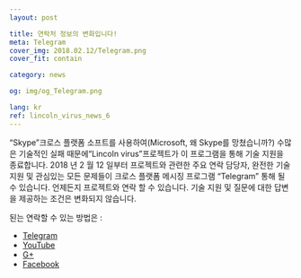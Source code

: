```yaml
---
layout: post

title: 연락처 정보의 변화입니다!
meta: Telegram
cover_img: 2018.02.12/Telegram.png
cover_fit: contain

category: news

og: img/og_Telegram.png

lang: kr
ref: lincoln_virus_news_6
---
```


“Skype”크로스 플랫폼 소프트를 사용하여(Microsoft, 왜 Skype를 망쳤습니까?) 수많은 기술적인 실패 때문에“Lincoln virus”프로젝트가 이 프로그램을 통해 기술 지원을 종료합니다.
2018 년 2 월 12 일부터 프로젝트와 관련한 주요 연락 담당자, 완전한 기술 지원 및 관심있는 모든 문제들이 크로스 플랫폼 메시징 프로그램 “Telegram” 통해 될 수 있습니다.
언제든지 프로젝트와 연락 할 수 있습니다.
기술 지원 및 질문에 대한 답변을 제공하는 조건은 변화되지 않습니다.

된는 연락할 수 있는 방법은 :
- <a href="https://t.me/chutkoy" target="_blank">Telegram</a>
- <a href="https://www.youtube.com/channel/UCiAxh-kQbW00em5SX1I5n6Q" target="_blank">YouTube</a>
- <a href="https://plus.google.com/+%D0%95%D0%B2%D0%B3%D0%B5%D0%BD%D0%B8%D0%B9%D0%A0%D1%83%D1%81%D1%81%D0%BA%D0%B8%D0%B9%D0%A7%D1%83%D1%82%D0%BA%D0%BE%D0%B989" target="_blank">G+</a>
- <a href="https://www.facebook.com/lincolnvirus" target="_blank">Facebook</a>
